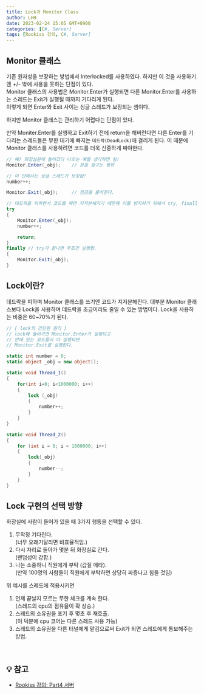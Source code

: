 ```yaml
---
title: Lock과 Monitor Class
author: LHH
date: 2023-02-24 15:05 GMT+0900
categories: [C#, Server]
tags: [Rookiss 강의, C#, Server]
---
```


## Monitor 클래스 
기존 원자성을 보장하는 방법에서 Interlocked를 사용하였다. 하지만 이 것을 사용하기엔 +/- 밖에 사용을 못하는 단점이 있다. <br>
Monitor 클래스의 사용법은 Monitor.Enter가 실행되면 다른 Monitor.Enter를 사용하는 스레드는 Exit가 실행될 때까지 기다리게 된다. <br> 
이렇게 되면 Enter와 Exit 사이는 싱글 스레드가 보장되는 셈이다. 

하지만 Monitor 클래스는 관리하기 어렵다는 단점이 있다.

만약 Moniter.Enter를 실행하고 Exit하기 전에 return을 해버린다면 다른 Enter를 기다리는 스레드들은 무한 대기에 빠지는 `데드락(DeadLock)`에 걸리게 된다.
이 때문에 Monitor 클래스를 사용하려면 코드를 더욱 신중하게 짜야한다.

```cs
// 예) 화장실문에 들어갔다 나오는 예를 생각하면 됨!
Monitor.Enter(_obj);    // 문을 잠구는 행위

// 이 안에서는 싱글 스레드가 보장됨!
number++;

Monitor.Exit(_obj);     // 잠금을 풀어준다.
```

```cs
// 데드락을 피하면서 코드를 짜면 지저분해지기 때문에 이를 방지하기 위해서 try, finally 사용
try
{
    Monitor.Enter(_obj);
    number++;

    return;
}
finally // try가 끝나면 무조건 실행함.
{
    Monitor.Exit(_obj);
}
```

## Lock이란?
데드락을 피하며 Monitor 클래스를 쓰기엔  코드가 지저분해진다. 대부분 Monitor 클래스보다 Lock을 사용하며 데드락을 조금이라도 줄일 수 있는 방법이다.
Lock을 사용하는 비중은 60~70%가 된다.

```cs
// [ lock의 간단한 원리 ]
// lock에 들어가면 Monitor.Enter가 실행되고
// 안에 있는 코드들이 다 실행되면
// Monitor.Exit를 실행한다.

static int number = 0;
static object _obj = new object();

static void Thread_1()
{
    for(int i=0; i<1000000; i++)
    {
        lock (_obj)
        {
            number++;
        }
    }
}

static void Thread_2()
{
    for (int i = 0; i < 1000000; i++)
    {
        lock(_obj)
        {
            number--;
        }
    }
}
```

## Lock 구현의 선택 방향
화장실에 사람이 들어가 있을 때 3가지 행동을 선택할 수 있다. 
1. 무작정 기다린다. <br> (너무 오래기달리면 비효율적임.)
2. 다시 자리로 돌아가 몇분 뒤 화장실로 간다. <br> (랜덤성이 강함.)
3. 나는 소중하니 직원에게 부탁 (갑질 메타). <br> (만약 100명의 사람들이 직원에게 부탁하면 상당히 짜증나고 힘들 것임) <br>

위 예시를 스레드에 적용시키면
1. 언제 끝날지 모르는 무한 체크를 계속 한다. <br> (스레드의 cpu의 점유율이 확 상승.)
2. 스레드의 소유권을 포기 후 몇초 후 재호출. <br> (이 덕분에 cpu 코어는 다른 스레드 사용 가능)
3. 스레드의 소유권을 다른 터널에게 맡김으로써 Exit가 되면 스레드에게 통보해주는 방법.

<br>

## 💡 참고
- [Rookiss 강의: Part4 서버](https://www.inflearn.com/course/%EC%9C%A0%EB%8B%88%ED%8B%B0-mmorpg-%EA%B0%9C%EB%B0%9C-part4)